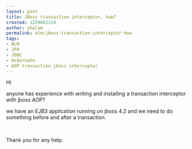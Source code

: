 ```yaml
---
layout: post
title: JBoss transaction interceptor, how?
created: 1259661124
author: shalom
permalink: alm/jboss-transaction-interceptor-how
tags:
- ALM
- JPA
- JDBC
- Hibernate
- AOP transaction jboss interceptor
---
```

<p>Hi</p>
<p>anyone has experience with writing and installing a transaction interceptor with jboss AOP?</p>
<p>we have an EJB3 application running on jboss 4.2 and we need to do something before and after a transaction.</p>
<p>&nbsp;</p>
<p>Thank you for any help.</p>
<p>&nbsp;</p>
<p>&nbsp;</p>
